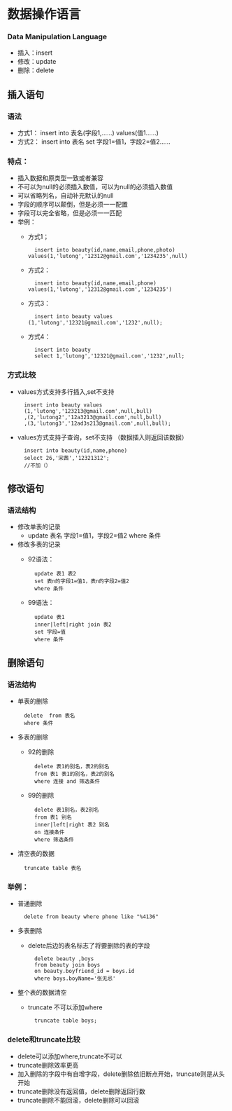 # 数据操作语言 #

### Data Manipulation Language ###

- 插入：insert
- 修改：update
- 删除：delete


## 插入语句 ##

### 语法 ###

- 方式1： insert into 表名(字段1,……) values(值1……)
- 方式2： insert into 表名 set 字段1=值1，字段2=值2……

### 特点： ###

- 插入数据和原类型一致或者兼容
- 不可以为null的必须插入数值，可以为null的必须插入数值
- 可以省略列名，自动补充默认的null
- 字段的顺序可以颠倒，但是必须一一配置
- 字段可以完全省略，但是必须一一匹配
- 举例：
    - 方式1；

            insert into beauty(id,name,email,phone,photo) values(1,'lutong','12312@gmail.com','1234235',null)
            
    - 方式2：
            
            insert into beauty(id,name,email,phone) values(1,'lutong','12312@gmail.com','1234235')

    - 方式3：
    
            insert into beauty values (1,'lutong','12321@gmail.com','1232',null);
    - 方式4：
    
            insert into beauty 
            select 1,'lutong','12321@gmail.com','1232',null;



### 方式比较 ###

- values方式支持多行插入,set不支持



        insert into beauty values
        (1,'lutong','123213@gmail.com',null,bull) 
        ,(2,'lutong2','12a3213@gmail.com',null,bull)
        ,(3,'lutong3','12ad3s213@gmail.com',null,bull);

- values方式支持子查询，set不支持  （数据插入则返回该数据）

        insert into beauty(id,name,phone)
        select 26,'宋茜','12321312';
        //不加（）
 



## 修改语句 ##


### 语法结构 ###

- 修改单表的记录
    - update 表名 字段1=值1，字段2=值2 where  条件
- 修改多表的记录
    - 92语法：
      
            update 表1 表2 
            set 表n的字段1=值1，表n的字段2=值2 
            where 条件
    - 99语法：
    
            update 表1 
            inner|left|right join 表2 
            set 字段=值 
            where 条件 


## 删除语句 ##

### 语法结构 ###

- 单表的删除

        delete  from 表名
        where 条件 
- 多表的删除
    - 92的删除
    
            delete 表1的别名，表2的别名
            from 表1 表1的别名，表2的别名
            where 连接 and 筛选条件
    - 99的删除

            delete 表1别名，表2别名
            from 表1 别名
            inner|left|right 表2 别名
            on 连接条件
            where 筛选条件
- 清空表的数据

        truncate table 表名
        



### 举例： ###
    
- 普通删除
    
        delete from beauty where phone like "%4136"


- 多表删除
    - delete后边的表名标志了将要删除的表的字段
            
            delete beauty ,boys
            from beauty join boys
            on beauty.boyfriend_id = boys.id
            where boys.boyName='张无忌'


- 整个表的数据清空
    - truncate 不可以添加where

            truncate table boys;


### delete和truncate比较 ###

- delete可以添加where,truncate不可以
- truncate删除效率更高
- 加入删除的字段中有自增字段，delete删除依旧断点开始，truncate则是从头开始
- truncate删除没有返回值，delete删除返回行数
- truncate删除不能回滚，delete删除可以回滚










